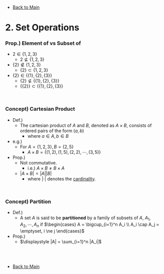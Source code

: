 - [Back to Main](../main.md)

# 2. Set Operations

### Prop.) Element of vs Subset of
- $`2 \in \{1,2,3\}`$
  - $`2 \nsubseteq \{1,2,3\}`$
- $`\{2\} \notin \{1,2,3\}`$
  - $`\{2\} \subset \{1,2,3\}`$
- $`\{2\} \in \{\{1\},\{2\},\{3\}\}`$
  - $`\{2\} \nsubseteq \{\{1\},\{2\},\{3\}\}`$
  - $`\{\{2\}\} \subset \{\{1\},\{2\},\{3\}\}`$

<br>

### Concept) Cartesian Product
- Def.)
  - The cartesian product of $`A`$ and $`B`$, denoted as $`A\times B`$, consists of ordered pairs of the form $`(a,b)`$
    - where $`a\in A, b\in B`$
- e.g.)
  - For $`A = \{1,2,3\}, B = \{2,5\}`$
    - $`A\times B = \{(1,2), (1,5), (2,2), \cdots, (3,5)\}`$
- Prop.)
  - Not commutative.
    - i.e.) $`A\times B \ne B\times A`$
  - $`|A\times B| = |A||B|`$
    - where $`|\cdot|`$ denotes the [cardinality](01.md#concept-cardinality).

<br>

### Concept) Partition
- Def.)
  - A set $`A`$ is said to be **partitioned** by a family of subsets of $`A`$, $`A_1, A_2, \cdots, A_n`$ if $`\begin{cases} A = \bigcup_{i=1}^n A_i \\ A_i \cap A_j = \emptyset, i \ne j \end{cases}`$
- Prop.)
  - $`\displaystyle |A| = \sum_{i=1}^n |A_i|`$


<br><br>

- [Back to Main](../main.md)